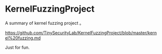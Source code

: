 # KernelFuzzingProject  
A summary of kernel fuzzing project 。

https://github.com/TinySecurityLab/KernelFuzzingProject/blob/master/kernel%20fuzzing.md

Just for fun.   
